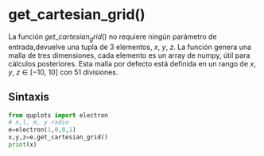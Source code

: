# get_cartesian_grid()

La función  $get\_cartesian_grid()$ no requiere ningún parámetro de entrada,devuelve una tupla de 3 elementos, *x*, *y*, *z*. La
función genera una malla de tres dimensiones, cada elemento es un array de numpy, útil para cálculos
posteriores. Esta malla por defecto está definida en un rango de *x*, *y*, *z* ∈ [−10, 10] con 51 divisiones.

## Sintaxis

```python
from quplots import electron
# n,l, m, y radio
e=electron(1,0,0,1)
x,y,z=e.get_cartesian_grid()
print(x)